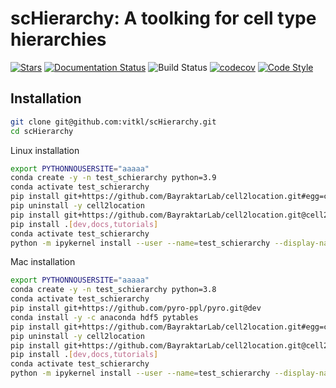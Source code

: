 # scHierarchy: A toolking for cell type hierarchies

[![Stars](https://img.shields.io/github/stars/vitkl/scHierarchy?logo=GitHub&color=yellow)](https://github.com/vitkl/scHierarchy/stargazers)
[![Documentation Status](https://readthedocs.org/projects/scHierarchy/badge/?version=latest)](https://scHierarchy.readthedocs.io/en/stable/?badge=stable)
![Build Status](https://github.com/vitkl/scHierarchy/workflows/scHierarchy/badge.svg)
[![codecov](https://codecov.io/gh/vitkl/scHierarchy/branch/main/graph/badge.svg?token=BGI9Z8R11R)](https://codecov.io/gh/vitkl/scHierarchy)
[![Code Style](https://img.shields.io/badge/code%20style-black-000000.svg)](https://github.com/python/black)

## Installation

```bash
git clone git@github.com:vitkl/scHierarchy.git
cd scHierarchy
```

Linux installation
```bash
export PYTHONNOUSERSITE="aaaaa"
conda create -y -n test_schierarchy python=3.9
conda activate test_schierarchy
pip install git+https://github.com/BayraktarLab/cell2location.git#egg=cell2location[tutorials]
pip uninstall -y cell2location
pip install git+https://github.com/BayraktarLab/cell2location.git@cell2location_hierachical_guide
pip install .[dev,docs,tutorials]
conda activate test_schierarchy
python -m ipykernel install --user --name=test_schierarchy --display-name='Environment (test_schierarchy)'
```

Mac installation
```bash
export PYTHONNOUSERSITE="aaaaa"
conda create -y -n test_schierarchy python=3.8
conda activate test_schierarchy
pip install git+https://github.com/pyro-ppl/pyro.git@dev
conda install -y -c anaconda hdf5 pytables
pip install git+https://github.com/BayraktarLab/cell2location.git#egg=cell2location[tutorials]
pip uninstall -y cell2location
pip install git+https://github.com/BayraktarLab/cell2location.git@cell2location_hierachical_guide
pip install .[dev,docs,tutorials]
conda activate test_schierarchy
python -m ipykernel install --user --name=test_schierarchy --display-name='Environment (test_schierarchy)'
```
